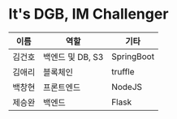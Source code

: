 # It's DGB, IM Challenger

| 이름   | 역할   | 기타   |
|---------|---------|---------|
| 김건호   | 백엔드 및 DB, S3 | SpringBoot | 데이터 시스템 개발 |
| 김애리   | 블록체인 | truffle | DGB 블록체인 네트워크, DGB 코인, 보고서 NFT 개발 |
| 백창현   | 프론트엔드 | NodeJS | 웹페이지 개발 |
| 제승완   | 백엔드 | Flask | LLM 기반 보고서 생성 프로그램 개발 |
